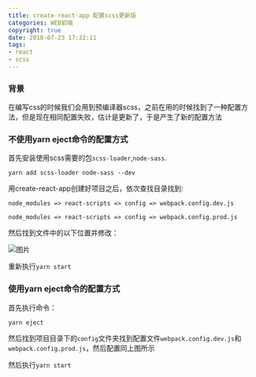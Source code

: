 ```yaml
---
title: create-react-app 配置scss更新版
categories: WEB前端
copyright: true
date: 2018-07-23 17:32:11
tags:
- react
- scss
---
```


### 背景

在编写css的时候我们会用到预编译器scss，之前在用的时候找到了一种配置方法，但是现在相同配置失败，估计是更新了，于是产生了新的配置方法<!--more-->

### 不使用yarn eject命令的配置方式
首先安装使用scss需要的包`scss-loader`,`node-sass`.

```
yarn add scss-loader node-sass --dev
```

用create-react-app创建好项目之后，依次查找目录找到:

```
node_modules => react-scripts => config => webpack.config.dev.js

node_modules => react-scripts => config => webpack.config.prod.js
```

然后找到文件中的以下位置并修改：

![图片](http://dinping.wangyuanweb.top/18-7-23/63661560.jpg)

重新执行`yarn start`

### 使用yarn eject命令的配置方式

首先执行命令：

```
yarn eject
```

然后找到项目目录下的`config`文件夹找到配置文件`webpack.config.dev.js`和`webpack.config.prod.js`，然后配置同上图所示

然后执行`yarn start`

